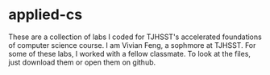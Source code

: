 # applied-cs
These are a collection of labs I coded for TJHSST's accelerated foundations of computer science course. I am Vivian Feng, a sophmore at TJHSST. For some of these labs, I worked with a fellow classmate. To look at the files, just download them or open them on github.
